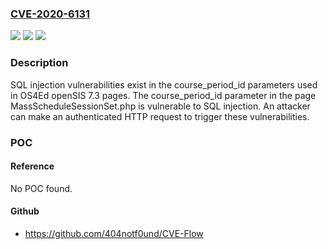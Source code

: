### [CVE-2020-6131](https://cve.mitre.org/cgi-bin/cvename.cgi?name=CVE-2020-6131)
![](https://img.shields.io/static/v1?label=Product&message=OS4ED&color=blue)
![](https://img.shields.io/static/v1?label=Version&message=n%2Fa&color=blue)
![](https://img.shields.io/static/v1?label=Vulnerability&message=SQL%20injection&color=brighgreen)

### Description

SQL injection vulnerabilities exist in the course_period_id parameters used in OS4Ed openSIS 7.3 pages. The course_period_id parameter in the page MassScheduleSessionSet.php is vulnerable to SQL injection. An attacker can make an authenticated HTTP request to trigger these vulnerabilities.

### POC

#### Reference
No POC found.

#### Github
- https://github.com/404notf0und/CVE-Flow

